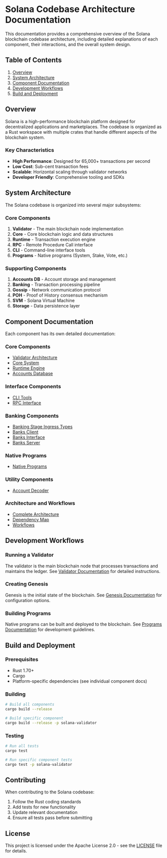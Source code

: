 # Solana Codebase Architecture Documentation

This documentation provides a comprehensive overview of the Solana blockchain codebase architecture, including detailed explanations of each component, their interactions, and the overall system design.

## Table of Contents

1. [Overview](#overview)
2. [System Architecture](#system-architecture)
3. [Component Documentation](#component-documentation)
4. [Development Workflows](#development-workflows)
5. [Build and Deployment](#build-and-deployment)

## Overview

Solana is a high-performance blockchain platform designed for decentralized applications and marketplaces. The codebase is organized as a Rust workspace with multiple crates that handle different aspects of the blockchain system.

### Key Characteristics

- **High Performance**: Designed for 65,000+ transactions per second
- **Low Cost**: Sub-cent transaction fees
- **Scalable**: Horizontal scaling through validator networks
- **Developer Friendly**: Comprehensive tooling and SDKs

## System Architecture

The Solana codebase is organized into several major subsystems:

### Core Components

1. **Validator** - The main blockchain node implementation
2. **Core** - Core blockchain logic and data structures
3. **Runtime** - Transaction execution engine
4. **RPC** - Remote Procedure Call interface
5. **CLI** - Command-line interface tools
6. **Programs** - Native programs (System, Stake, Vote, etc.)

### Supporting Components

1. **Accounts DB** - Account storage and management
2. **Banking** - Transaction processing pipeline
3. **Gossip** - Network communication protocol
4. **POH** - Proof of History consensus mechanism
5. **SVM** - Solana Virtual Machine
6. **Storage** - Data persistence layer

## Component Documentation

Each component has its own detailed documentation:

### Core Components
- [Validator Architecture](./validator/README.md)
- [Core System](./core/README.md)
- [Runtime Engine](./runtime/README.md)
- [Accounts Database](./accounts-db/README.md)

### Interface Components
- [CLI Tools](./cli/README.md)
- [RPC Interface](./rpc/README.md)

### Banking Components
- [Banking Stage Ingress Types](./banking-stage-ingress-types/README.md)
- [Banks Client](./banks-client/README.md)
- [Banks Interface](./banks-interface/README.md)
- [Banks Server](./banks-server/README.md)

### Native Programs
- [Native Programs](./programs/README.md)

### Utility Components
- [Account Decoder](./account-decoder/README.md)

### Architecture and Workflows
- [Complete Architecture](./ARCHITECTURE.md)
- [Dependency Map](./DEPENDENCY_MAP.md)
- [Workflows](./WORKFLOWS.md)

## Development Workflows

### Running a Validator

The validator is the main blockchain node that processes transactions and maintains the ledger. See [Validator Documentation](./validator/README.md) for detailed instructions.

### Creating Genesis

Genesis is the initial state of the blockchain. See [Genesis Documentation](./genesis/README.md) for configuration options.

### Building Programs

Native programs can be built and deployed to the blockchain. See [Programs Documentation](./programs/README.md) for development guidelines.

## Build and Deployment

### Prerequisites

- Rust 1.70+
- Cargo
- Platform-specific dependencies (see individual component docs)

### Building

```bash
# Build all components
cargo build --release

# Build specific component
cargo build --release -p solana-validator
```

### Testing

```bash
# Run all tests
cargo test

# Run specific component tests
cargo test -p solana-validator
```

## Contributing

When contributing to the Solana codebase:

1. Follow the Rust coding standards
2. Add tests for new functionality
3. Update relevant documentation
4. Ensure all tests pass before submitting

## License

This project is licensed under the Apache License 2.0 - see the [LICENSE](../LICENSE) file for details.
